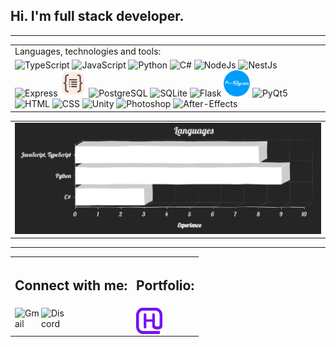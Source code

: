 ## Hi. I'm full stack developer.

<hr>
<table>
    <tr>
    </tr>
    <tr>
        <td>Languages, technologies and tools:</td>
    </tr>
    <tr>
        <td>
            <!-- <img src="https://cdn.svgporn.com/logos/react.svg" alt="React" width="42"/> -->
            <!-- <img src="https://cdn.svgporn.com/logos/redux.svg" alt="Redux" width="42"/> -->
            <img src="https://cdn.svgporn.com/logos/typescript-icon.svg" alt="TypeScript" width="42">
            <img src="https://cdn.svgporn.com/logos/javascript.svg" alt="JavaScript" width="42">
            <img src="https://cdn.svgporn.com/logos/python.svg" alt="Python" width="42">
            <img src="https://static.cdnlogo.com/logos/c/27/c.svg" alt="C#" width="42">
            <!-- <img src="https://cdn.svgporn.com/logos/nextjs-icon.svg" alt="NextJs" width="42"/> -->
            <img src="https://cdn.svgporn.com/logos/nodejs-icon.svg" alt="NodeJs" width="42">
            <img src="https://cdn.svgporn.com/logos/nestjs.svg" alt="NestJs" width="42">
            <img src="https://www.vectorlogo.zone/logos/expressjs/expressjs-icon.svg" alt="Express" width="42">
            <img src="./images/typeorm.svg" alt="TypeORM" width="42">
            <img src="https://cdn.svgporn.com/logos/postgresql.svg" alt="PostgreSQL" width="42">
            <img src="https://www.vectorlogo.zone/logos/sqlite/sqlite-icon.svg" alt="SQLite" width="42">
            <!-- <img src="https://cdn.svgporn.com/logos/docker-icon.svg" alt="Docker" width="42"/> -->
            <img src="https://cdn.svgporn.com/logos/flask.svg" alt="Flask" width="42">
            <img src="./images/aiogram.png" alt="Aiogram" width="42">
            <img src="https://upload.wikimedia.org/wikipedia/commons/e/e6/Python_and_Qt.svg" alt="PyQt5" width="42">
            <img src="https://cdn.svgporn.com/logos/html-5.svg" alt="HTML" width="42">
            <img src="https://cdn.svgporn.com/logos/css-3.svg" alt="CSS" width="42">
            <img src="https://cdn.svgporn.com/logos/unity.svg" alt="Unity" width="42">
            <img src="https://upload.wikimedia.org/wikipedia/commons/a/af/Adobe_Photoshop_CC_icon.svg"
                alt="Photoshop" width="42">
            <img src="https://upload.wikimedia.org/wikipedia/commons/c/cb/Adobe_After_Effects_CC_icon.svg"
                alt="After-Effects" width="42">
        </td>
    </tr>
</table>
<table>
    <td>
        <img src="./images/Chart.png" alt="programming languages charts" style="max-width: 100%;" />
    </td>
</table>
<hr>

<table style="width:100%">
    <tr>
        <th>
            <h2>Connect with me:</h2>
        </th>
        <th>
            <h2>Portfolio:</h2>
        </th>
    </tr>
    <tr>
        <td>
            <a target="_blank" href="mailto:hirontez@gmail.com">
                <img align="left" alt="Gmail" width="42px" height="42" src="https://upload.wikimedia.org/wikipedia/commons/7/7e/Gmail_icon_%282020%29.svg" />
            </a>
            <a target="_blank" href="https://discordapp.com/users/_Hiron_Tez_">
                <img align="left" alt="Discord" width="42px" height="42" src="https://cdn.worldvectorlogo.com/logos/discord.svg" />
            </a>
        </td>
        <td>
            <a target="_blank" href="https://hirontez.github.io/portfolio">
                <img align="left" alt="Portfolio" width="42px" height="42" src="./images/logo.png" />
            </a>
        </td>
    </tr>
</table>